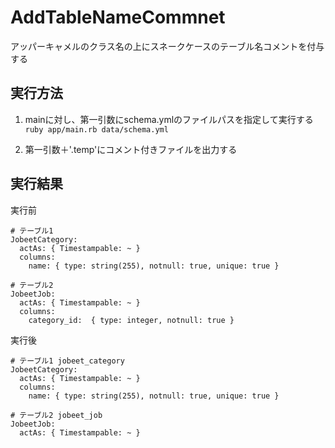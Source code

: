 # AddTableNameCommnet
アッパーキャメルのクラス名の上にスネークケースのテーブル名コメントを付与する

## 実行方法

1. mainに対し、第一引数にschema.ymlのファイルパスを指定して実行する
`ruby app/main.rb data/schema.yml`

2. 第一引数＋'.temp'にコメント付きファイルを出力する

## 実行結果

実行前
```
# テーブル1
JobeetCategory:
  actAs: { Timestampable: ~ }
  columns:
    name: { type: string(255), notnull: true, unique: true }
 
# テーブル2
JobeetJob:
  actAs: { Timestampable: ~ }
  columns:
    category_id:  { type: integer, notnull: true }
```

実行後
```
# テーブル1	jobeet_category
JobeetCategory:
  actAs: { Timestampable: ~ }
  columns:
    name: { type: string(255), notnull: true, unique: true }
 
# テーブル2	jobeet_job
JobeetJob:
  actAs: { Timestampable: ~ }
```
